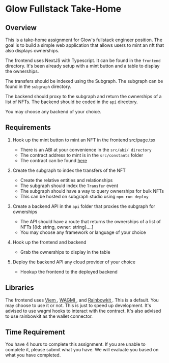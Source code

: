 # Glow Fullstack Take-Home

## Overview

This is a take-home assignment for Glow's fullstack engineer position. The goal is to build a simple web application that allows users to mint an nft that also displays ownerships.

The frontend uses NextJS with Typescript. It can be found in the `frontend` directory. It's been already setup with a mint button and a table to display the ownerships.

The transfers should be indexed using the Subgraph. The subgraph can be found in the `subgraph` directory.

The backend should proxy to the subgraph and return the ownerships of a list of NFTs. The backend should be coded in the `api` directory.

You may choose any backend of your choice.

## Requirements

1. Hook up the mint button to mint an NFT in the frontend src/page.tsx

   - There is an ABI at your convenience in the `src/abi/ directory`
   - The contract address to mint is in the `src/constants` folder
   - The contract can be found <a target="_blank" href="https://sepolia.etherscan.io/address/0x7157df9d749836592569c0308b287f35f382188a#code"> here </a>

2. Create the subgraph to index the transfers of the NFT

   - Create the relative entities and relationships
   - The subgraph should index the `Transfer` event
   - The subgraph should have a way to query ownerships for bulk NFTs
   - This can be hosted on subgraph studio using `npm run deploy`

3. Create a backend API in the `api` folder that proxies the subgraph for ownerships

   - The API should have a route that returns the ownerships of a list of NFTs [{id: string, owner: string}....]
   - You may choose any framework or language of your choice

4. Hook up the frontend and backend
   - Grab the ownerships to display in the table
5. Deploy the backend API any cloud provider of your choice
   - Hookup the frontend to the deployed backend

## Libraries

The frontend uses <a target="_blank" href="https://viem.sh/"> Viem </a> , <a target="_blank" href="https://wagmi.sh/react/getting-started"> WAGMI </a>, and <a target="_blank" href="https://www.rainbowkit.com/docs/introduction"> Rainbowkit </a> .
This is a default. You may choose to use it or not. This is just to speed up development. It's advised to use wagmi hooks to interact with the contract. It's also advised to use rainbowkit as the
wallet connector.

## Time Requirement

You have 4 hours to complete this assignment. If you are unable to complete it, please submit what you have. We will evaluate you based on what you have completed.
